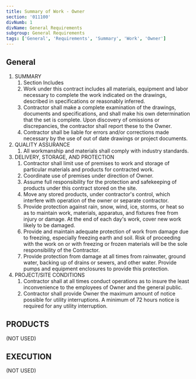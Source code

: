 ```yaml
---
title: Summary of Work - Owner
section: '011100'
divNumb: 1
divName: General Requirements
subgroup: General Requirements
tags: ['General', 'Requirements', 'Summary', 'Work', 'Owner']
---
```


## General

1. SUMMARY
   1. Section Includes
   2. Work under this contract includes all materials, equipment and labor necessary to complete the work indicated on the drawings, described in specifications or reasonably inferred.
   3. Contractor shall make a complete examination of the drawings, documents and specifications, and shall make his own determination that the set is complete. Upon discovery of omissions or discrepancies, the contractor shall report these to the Owner.
   4. Contractor shall be liable for errors and/or corrections made necessary by the use of out of date drawings or project documents.
2. QUALITY ASSURANCE
   1. All workmanship and materials shall comply with industry standards.
3. DELIVERY, STORAGE, AND PROTECTION
   1. Contractor shall limit use of premises to work and storage of particular materials and products for contracted work.
   2. Coordinate use of premises under direction of Owner.
   3. Assume full responsibility for the protection and safekeeping of products under this contract stored on the site.
   4. Move any stored products, under contractor's control, which interfere with operation of the owner or separate contractor.
   5. Provide protection against rain, snow, wind, ice, storms, or heat so as to maintain work, materials, apparatus, and fixtures free from injury or damage. At the end of each day's work, cover new work likely to be damaged.
   6.  Provide and maintain adequate protection of work from damage due to freezing, especially freezing earth and soil. Risk of proceeding with the work on or with freezing or frozen materials will be the sole responsibility of the Contractor.
   7.  Provide protection from damage at all times from rainwater, ground water, backing up of drains or sewers, and other water. Provide pumps and equipment enclosures to provide this protection.
4.  PROJECT/SITE CONDITIONS
    1.  Contractor shall at all times conduct operations as to insure the least inconvenience to the employees of Owner and the general public.
    2.  Contractor shall provide Owner the maximum amount of notice possible for utility interruptions. A minimum of 72 hours notice is required for any utility interruption.

## PRODUCTS

(NOT USED)

## EXECUTION

(NOT USED)
